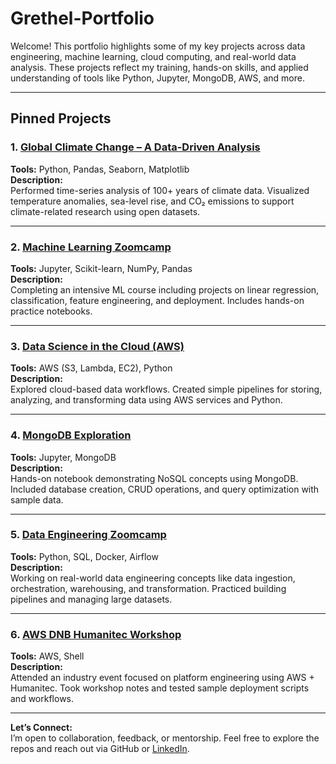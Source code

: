 # Grethel-Portfolio

Welcome! This portfolio highlights some of my key projects across data engineering, machine learning, cloud computing, and real-world data analysis. These projects reflect my training, hands-on skills, and applied understanding of tools like Python, Jupyter, MongoDB, AWS, and more.

---

##  Pinned Projects

### 1.  [Global Climate Change – A Data-Driven Analysis](https://github.com/GretteThel/Global-Climate-Change-A-Data-Driven-Analysis)
**Tools:** Python, Pandas, Seaborn, Matplotlib  
**Description:**  
Performed time-series analysis of 100+ years of climate data. Visualized temperature anomalies, sea-level rise, and CO₂ emissions to support climate-related research using open datasets.

---

### 2.  [Machine Learning Zoomcamp](https://github.com/GretteThel/machine-learning-zoomcamp)
**Tools:** Jupyter, Scikit-learn, NumPy, Pandas  
**Description:**  
Completing an intensive ML course including projects on linear regression, classification, feature engineering, and deployment. Includes hands-on practice notebooks.

---

### 3.  [Data Science in the Cloud (AWS)](https://github.com/GretteThel/Data-Science-in-the-Cloud)
**Tools:** AWS (S3, Lambda, EC2), Python  
**Description:**  
Explored cloud-based data workflows. Created simple pipelines for storing, analyzing, and transforming data using AWS services and Python.

---

### 4.  [MongoDB Exploration](https://github.com/GretteThel/MongoDB)
**Tools:** Jupyter, MongoDB  
**Description:**  
Hands-on notebook demonstrating NoSQL concepts using MongoDB. Included database creation, CRUD operations, and query optimization with sample data.

---

### 5.  [Data Engineering Zoomcamp](https://github.com/GretteThel/data-engineering-zoomcamp)
**Tools:** Python, SQL, Docker, Airflow  
**Description:**  
Working on real-world data engineering concepts like data ingestion, orchestration, warehousing, and transformation. Practiced building pipelines and managing large datasets.

---

### 6.  [AWS DNB Humanitec Workshop](https://github.com/GretteThel/-AWS-DNB-Humanitec-Platform-Engineering)
**Tools:** AWS, Shell  
**Description:**  
Attended an industry event focused on platform engineering using AWS + Humanitec. Took workshop notes and tested sample deployment scripts and workflows.

---

 **Let’s Connect:**  
I’m open to collaboration, feedback, or mentorship. Feel free to explore the repos and reach out via GitHub or [LinkedIn](https://linkedin.com/in/grethelm).
